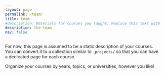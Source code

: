 ```yaml
---
layout: page
permalink: /team/
title: team
#description: Materials for courses you taught. Replace this text with your description.
description: the team
nav: false
---
```


For now, this page is assumed to be a static description of your courses. You can convert it to a collection similar to `_projects/` so that you can have a dedicated page for each course.

Organize your courses by years, topics, or universities, however you like!

